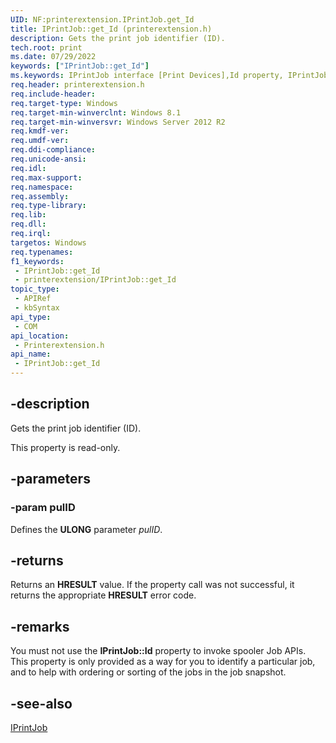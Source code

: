```yaml
---
UID: NF:printerextension.IPrintJob.get_Id
title: IPrintJob::get_Id (printerextension.h)
description: Gets the print job identifier (ID).
tech.root: print
ms.date: 07/29/2022
keywords: ["IPrintJob::get_Id"]
ms.keywords: IPrintJob interface [Print Devices],Id property, IPrintJob.Id, IPrintJob.get_Id, IPrintJob::Id, IPrintJob::get_Id, Id property [Print Devices], Id property [Print Devices],IPrintJob interface, get_Id, print.iprintjob_id, printerextension/IPrintJob::Id, printerextension/IPrintJob::get_Id
req.header: printerextension.h
req.include-header: 
req.target-type: Windows
req.target-min-winverclnt: Windows 8.1
req.target-min-winversvr: Windows Server 2012 R2
req.kmdf-ver: 
req.umdf-ver: 
req.ddi-compliance: 
req.unicode-ansi: 
req.idl: 
req.max-support: 
req.namespace: 
req.assembly: 
req.type-library: 
req.lib: 
req.dll: 
req.irql: 
targetos: Windows
req.typenames: 
f1_keywords:
 - IPrintJob::get_Id
 - printerextension/IPrintJob::get_Id
topic_type:
 - APIRef
 - kbSyntax
api_type:
 - COM
api_location:
 - Printerextension.h
api_name:
 - IPrintJob::get_Id
---
```


## -description

Gets the print job identifier (ID).

This property is read-only.

## -parameters

### -param pulID

Defines the **ULONG** parameter *pulID*.

## -returns

Returns an **HRESULT** value. If the property call was not successful, it returns the appropriate **HRESULT** error code.

## -remarks

You must not use the **IPrintJob::Id** property to invoke spooler Job APIs. This property is only provided as a way for you to identify a particular job, and to help with ordering or sorting of the jobs in the job snapshot.

## -see-also

[IPrintJob](/windows-hardware/drivers/ddi/printerextension/nn-printerextension-iprintjob)
